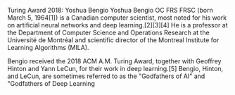 Turing Award 2018: Yoshua Bengio 
Yoshua Bengio OC FRS FRSC (born March 5, 1964[1]) is a Canadian computer scientist, most noted for his work on artificial neural networks and deep learning.[2][3][4] He is a professor at the Department of Computer Science and Operations Research at the Université de Montréal and scientific director of the Montreal Institute for Learning Algorithms (MILA).

Bengio received the 2018 ACM A.M. Turing Award, together with Geoffrey Hinton and Yann LeCun, for their work in deep learning.[5] Bengio, Hinton, and LeCun, are sometimes referred to as the "Godfathers of AI" and "Godfathers of Deep Learning
